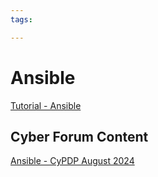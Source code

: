 ```yaml
---
tags:

---
```

# Ansible

[Tutorial - Ansible](https://www.tutorialspoint.com/ansible/index.htm)

## Cyber Forum Content

[Ansible - CyPDP August 2024](https://dewccorporate.sharepoint.com/sites/SoftwareEngineeringTeam/Shared%20Documents/Forms/AllItems.aspx?FolderCTID=0x012000121E1AA383E5C544BC06DE68DCD2E679&id=%2Fsites%2FSoftwareEngineeringTeam%2FShared%20Documents%2FPD%20Forums%2FAnsible%20%2D%20August%202024&viewid=d3336e8c%2D13bb%2D4212%2D9cff%2Ddbde1a944302)
